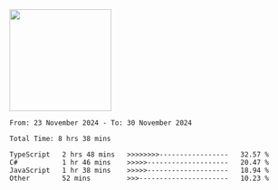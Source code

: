 <img height="180em" src="https://github-readme-stats-eight-theta.vercel.app/api?username=bkundev&show_icons=true&theme=radical&include_all_commits=true&count_private=true"/>
<!--START_SECTION:waka-->

```all_time
From: 23 November 2024 - To: 30 November 2024

Total Time: 8 hrs 38 mins

TypeScript   2 hrs 48 mins   >>>>>>>>-----------------   32.57 %
C#           1 hr 46 mins    >>>>>--------------------   20.47 %
JavaScript   1 hr 38 mins    >>>>>--------------------   18.94 %
Other        52 mins         >>>----------------------   10.23 %
```

<!--END_SECTION:waka-->